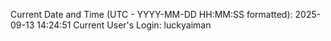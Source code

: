 Current Date and Time (UTC - YYYY-MM-DD HH:MM:SS formatted): 2025-09-13 14:24:51
Current User's Login: luckyaiman
